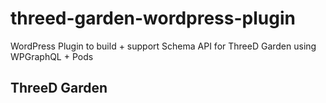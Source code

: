# threed-garden-wordpress-plugin
WordPress Plugin to build + support Schema API for ThreeD Garden using WPGraphQL + Pods 
## ThreeD Garden
